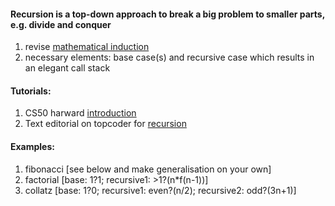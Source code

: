 #### Recursion is a top-down approach to break a big problem to smaller parts, e.g. divide and conquer

1. revise [mathematical induction](https://www.commonlounge.com/discussion/07c16b94f06e40288be9d48a1c4e2c8e/main)
2. necessary elements: base case(s) and recursive case which results in an elegant call stack

#### Tutorials:
1. CS50 harward [introduction](https://youtu.be/VrrnjYgDBEk)
2. Text editorial on topcoder for [recursion](https://www.topcoder.com/community/data-science/data-science-tutorials/an-introduction-to-recursion-part-1/)

#### Examples:
1. fibonacci [see below and make generalisation on your own]
2. factorial [base: 1?1; recursive1: >1?(n*f(n-1))]
3. collatz [base: 1?0; recursive1: even?(n/2); recursive2: odd?(3n+1)]
